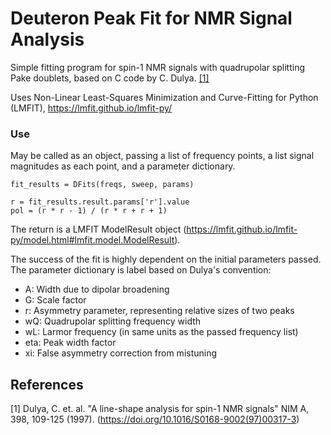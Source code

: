 # Deuteron Peak Fit for NMR Signal Analysis

Simple fitting program for spin-1 NMR signals with quadrupolar splitting Pake doublets, based on C code by C. Dulya. [[1]](#1)

Uses Non-Linear Least-Squares Minimization and Curve-Fitting for Python (LMFIT), https://lmfit.github.io/lmfit-py/


### Use
May be called as an object, passing a list of frequency points, a list signal magnitudes as each point, and a parameter dictionary.
```
fit_results = DFits(freqs, sweep, params)

r = fit_results.result.params['r'].value
pol = (r * r - 1) / (r * r + r + 1)
```
The return is a LMFIT ModelResult object (https://lmfit.github.io/lmfit-py/model.html#lmfit.model.ModelResult).

The success of the fit is highly dependent on the initial parameters passed. The parameter dictionary is label based on Dulya's convention:
* A: Width due to dipolar broadening
* G: Scale factor
* r: Asymmetry parameter, representing relative sizes of two peaks
* wQ: Quadrupolar splitting frequency width
* wL: Larmor frequency (in same units as the passed frequency list)
* eta: Peak width factor
* xi: False asymmetry correction from mistuning

## References

<a id="1">[1]</a> 
Dulya, C. et. al.  "A line-shape analysis for spin-1 NMR signals"
NIM A, 398, 109-125 (1997). (https://doi.org/10.1016/S0168-9002(97)00317-3)
